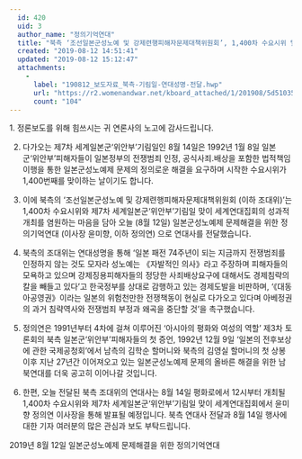 ```yaml
---
  id: 420
  uid: 3
  author_name: "정의기억연대"
  title: "북측 ‘조선일본군성노예 및 강제련행피해자문제대책위원회’, 1,400차 수요시위 및 제7차 세계일본군‘위안부’기림일 맞이 세계연대집회의 성과적 개최를 바라며 연대성명 전달"
  created: "2019-08-12 14:51:41"
  updated: "2019-08-12 15:12:47"
  attachments: 
    - 
      label: "190812_보도자료_북측-기림일-연대성명-전달.hwp"
      url: "https://r2.womenandwar.net/kboard_attached/1/201908/5d51035fd7a609862286.hwp"
      count: "104"
---
```

1\. 정론보도를 위해 힘쓰시는 귀 연론사의 노고에 감사드립니다. 

2. 다가오는 제7차 세계일본군‘위안부’기림일인 8월 14일은 1992년 1월 8일 일본군‘위안부’피해자들이 일본정부의 전쟁범죄 인정, 공식사죄.배상을 포함한 법적책임 이행을 통한 일본군성노예제 문제의 정의로운 해결을 요구하며 시작한 수요시위가 1,400번째를 맞이하는 날이기도 합니다. 

3. 이에 북측의 ‘조선일본군성노예 및 강제련행피해자문제대책위원회 (이하 조대위)’는 1,400차 수요시위와 제7차 세계일본군‘위안부’기림일 맞이 세계연대집회의 성과적 개최를 염원하는 마음을 담아 오늘 (8월 12일) 일본군성노예제 문제해결을 위한 정의기억연대 (이사장 윤미향, 이하 정의연) 으로 연대사를 전달했습니다. 

4. 북측의 조대위는 연대성명을 통해 ‘일본 패전 74주년이 되는 지금까지 전쟁범죄를 인정하지 않는 것도 모자라 성노예는 《자발적인 의사》라고 주장하며 피해자들의 모욕하고 있으며 강제징용피해자들의 정당한 사죄배상요구에 대해서도 경제침략의 칼을 빼들고 있다’고 한국정부를 상대로 감행하고 있는 경제도발을 비판하며, ‘《대동아공영권》이라는 일본의 위험천만한 전쟁책동이 현실로 다가오고 있다며 아베정권의 과거 침략역사와 전쟁범죄 부정과 왜곡을 중단할 것’을 촉구했습니다. 

5. 정의연은 1991년부터 4차에 걸쳐 이루어진 ‘아시아의 평화와 여성의 역할’ 제3차 토론회의 북측 일본군‘위안부’피해자들의 첫 증언, 1992년 12월 9일 ‘일본의 전후보상에 관한 국제공청회’에서 남측의 김학순 할머니와 북측의 김영실 할머니의 첫 상봉 이후 지난 27년간 이어져오고 있는 일본군성노예제 문제의 올바른 해결을 위한 남북연대를 더욱 공고히 이어나갈 것입니다. 

6. 한편, 오늘 전달된 북측 조대위의 연대사는 8월 14일 평화로에서 12시부터 개최될 1,400차 수요시위와 제7차 세계일본군‘위안부’기림일 맞이 세계연대집회에서 윤미향 정의연 이사장을 통해 발표될 예정입니다. 북측 연대사 전달과 8월 14일 행사에 대한 기자 여러분의 많은 관심과 보도 부탁드립니다. 
 
2019년 8월 12일
일본군성노예제 문제해결을 위한 정의기억연대